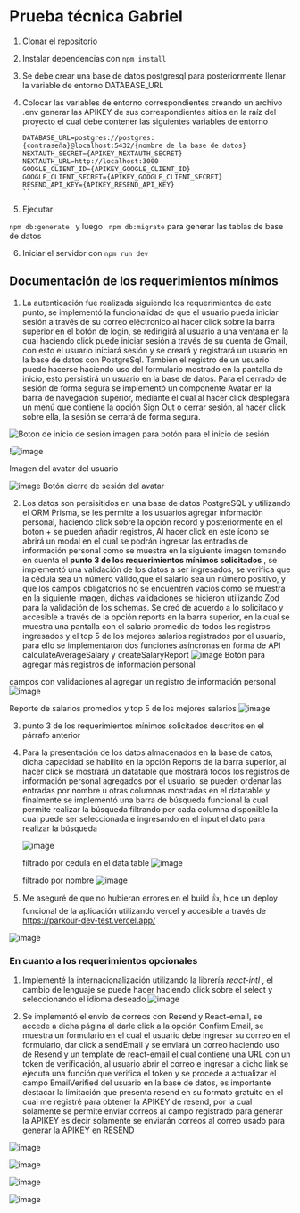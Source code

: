 # Prueba técnica Gabriel

1.  Clonar el repositorio
2.  Instalar dependencias con `npm install`
3.  Se debe crear una base de datos postgresql para posteriormente llenar la variable de entorno DATABASE_URL
4.  Colocar las variables de entorno correspondientes creando un archivo .env generar las APIKEY de sus correspondientes sitios en la raíz del proyecto el cual debe contener las siguientes variables de entorno

    ```
    DATABASE_URL=postgres://postgres:{contraseña}@localhost:5432/{nombre de la base de datos}
    NEXTAUTH_SECRET={APIKEY_NEXTAUTH_SECRET}
    NEXTAUTH_URL=http://localhost:3000
    GOOGLE_CLIENT_ID={APIKEY_GOOGLE_CLIENT_ID}
    GOOGLE_CLIENT_SECRET={APIKEY_GOOGLE_CLIENT_SECRET}
    RESEND_API_KEY={APIKEY_RESEND_API_KEY}
    ``

    ```

5.  Ejecutar

`npm db:generate ` y luego ` npm db:migrate` para generar las tablas de base de datos

6.  Iniciar el servidor con `npm run dev`

## Documentación de los requerimientos mínimos

1.  La autenticación fue realizada siguiendo los requerimientos de este punto, se implementó la funcionalidad de que el usuario pueda iniciar sesión a través de su correo eléctronico al hacer click sobre la barra superior en el botón de login, se redirigirá al usuario a una ventana en la cual haciendo click puede iniciar sesión a través de su cuenta de Gmail, con esto el usuario iniciará sesión y se creará y registrará un usuario en la base de datos con PostgreSql. También el registro de un usuario puede hacerse haciendo uso del formulario mostrado en la pantalla de inicio, esto persistirá un usuario en la base de datos. Para el cerrado de sesión de forma segura se implementó un componente Avatar en la barra de navegación superior, mediante el cual al hacer click desplegará un menú que contiene la opción Sign Out o cerrar sesión, al hacer click sobre ella, la sesión se cerrará de forma segura.

![Boton de inicio de sesión](https://github.com/user-attachments/assets/e2b7522a-93a7-4d7d-b9b7-cdd28ba413d3) imagen para botón para el inicio de sesión

!![image](https://github.com/user-attachments/assets/156965b5-7473-4a87-bad2-27a9e303649a)

Imagen del avatar del usuario

![image](https://github.com/user-attachments/assets/4802e6a8-afd8-4d1c-b5d4-198f0d42d474)
Botón cierre de sesión del avatar

2.  Los datos son persisitidos en una base de datos PostgreSQL y utilizando el ORM Prisma, se les permite a los usuarios agregar información personal, haciendo click sobre la opción record y posteriormente en el boton + se pueden añadir registros, Al hacer click en este ícono se abrirá un modal en el cual se podrán ingresar las entradas de información personal como se muestra en la siguiente imagen tomando en cuenta el **punto 3 de los requerimientos mínimos solicitados** , se implementó una validación de los datos a ser ingresados, se verifica que la cédula sea un número válido,que el salario sea un número positivo, y que los campos obligatorios no se encuentren vacíos como se muestra en la siguiente imagen, dichas validaciones se hicieron utilizando Zod para la validación de los schemas.
    Se creó de acuerdo a lo solicitado y accesible a través de la opción reports en la barra superior, en la cual se muestra una pantalla con el salario promedio de todos los registros ingresados y el top 5 de los mejores salarios registrados por el usuario, para ello se implementaron dos funciones asíncronas en forma de API calculateAverageSalary y createSalaryReport
    ![image](https://github.com/user-attachments/assets/2accde7b-9eec-4af3-b2ee-af2b400005e2)
    Botón para agregar más registros de información personal

campos con validaciones al agregar un registro de información personal
![image](https://github.com/user-attachments/assets/7d246108-3ffc-4076-a5ae-9a977d5c14e8)

Reporte de salarios promedios y top 5 de los mejores salarios
![image](https://github.com/user-attachments/assets/6fa097a6-7617-4dcd-8820-642828d8c349)

3.  punto 3 de los requerimientos mínimos solicitados descritos en el párrafo anterior

4.  Para la presentación de los datos almacenados en la base de datos, dicha capacidad se habilitó en la opción Reports de la barra superior, al hacer click se mostrará un datatable que mostrará todos los registros de información personal agregados por el usuario, se pueden ordenar las entradas por nombre u otras columnas mostradas en el datatable y finalmente se implementó una barra de búsqueda funcional la cual permite realizar la búsqueda filtrando por cada columna disponible la cual puede ser seleccionada e ingresando en el input el dato para realizar la búsqueda

    ![image](https://github.com/user-attachments/assets/29c16645-07f8-4f49-a21d-442f3ca47e43)

    filtrado por cedula en el data table
    ![image](https://github.com/user-attachments/assets/97019555-3f05-425d-8963-0da1f0a1043f)

    filtrado por nombre
    ![image](https://github.com/user-attachments/assets/07fce85e-0bb7-4926-b2fd-261d309a432d)

5.  Me aseguré de que no hubieran errores en el build :thumbsup:, hice un deploy funcional de la aplicación utilizando vercel y accesible a través de https://parkour-dev-test.vercel.app/

![image](https://github.com/user-attachments/assets/63d53575-cfb6-4bbc-88c6-c6ce3f2c7aca)

### En cuanto a los requerimientos opcionales

1. Implementé la internacionalización utilizando la librería _react-intl_ , el cambio de lenguaje se puede hacer haciendo click sobre el select y seleccionando el idioma deseado
   ![image](https://github.com/user-attachments/assets/c0bed3ce-eadb-4a8b-9a12-faec8263a5e1)

2. Se implementó el envío de correos con Resend y React-email, se accede a dicha página al darle click a la opción Confirm Email, se muestra un formulario en el cual el usuario debe ingresar su correo en el formulario, dar click a sendEmail y se enviará un correo haciendo uso de Resend y un template de react-email el cual contiene una URL con un token de verificación, al usuario abrir el correo e ingresar a dicho link se ejecuta una función que verifica el token y se procede a actualizar el campo EmailVerified del usuario en la base de datos, es importante destacar la limitación que presenta resend en su formato gratuito en el cual me registré para obtener la APIKEY de resend, por la cual solamente se permite enviar correos al campo registrado para generar la APIKEY es decir solamente se enviarán correos al correo usado para generar la APIKEY en RESEND

![image](https://github.com/user-attachments/assets/312c5841-5c0d-4159-aa5e-5cbd43a2a6d8)

![image](https://github.com/user-attachments/assets/aa2b3028-d57b-4388-90e5-2211743959ca)

![image](https://github.com/user-attachments/assets/10d3ee70-6e73-424b-92c3-15764a9199cf)

![image](https://github.com/user-attachments/assets/c884a89f-60d6-46e7-a06f-a8f5293c1ec0)
